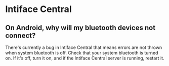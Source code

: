 # Intiface Central

## On Android, why will my bluetooth devices not connect?

There's currently a bug in Intiface Central that means errors are not thrown when system bluetooth is off. Check that your system bluetooth is turned on. If it's off, turn it on, and if the Intiface Central server is running, restart it.